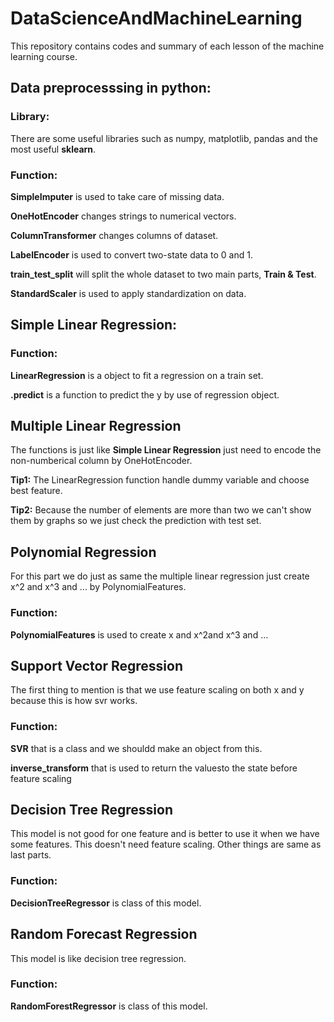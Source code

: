 # DataScienceAndMachineLearning
This repository contains codes and summary of each lesson of the machine learning course.

## Data preprocesssing in python:

### Library:
There are some useful libraries such as numpy, matplotlib, pandas and the most useful **sklearn**.

### Function:
__SimpleImputer__ is used to take care of missing data.

__OneHotEncoder__ changes strings to numerical vectors.

__ColumnTransformer__ changes columns of dataset.

__LabelEncoder__ is used to convert two-state data to 0 and 1.

__train_test_split__ will split the whole dataset to two main parts, **Train & Test**.

__StandardScaler__ is used to apply standardization on data.


## Simple Linear Regression:

### Function:
__LinearRegression__ is a object to fit a regression on a train set.

__.predict__ is a function to predict the y by use of regression object.

## Multiple Linear Regression
The functions is just like __Simple Linear Regression__ just need to encode the non-numberical column by OneHotEncoder.

__Tip1:__ The LinearRegression function handle dummy variable and choose best feature.

__Tip2:__ Because the number of elements are more than two we can't show them by graphs so we just check the prediction with test set.


## Polynomial Regression

For this part we do just as same the multiple linear regression just create x^2 and x^3 and ... by PolynomialFeatures.

### Function:
__PolynomialFeatures__ is used to create x and x^2and x^3 and ...


## Support Vector Regression
The first thing to mention is that we use feature scaling on both x and y because this is how svr works.

### Function:
__SVR__ that is a class and we shouldd make an object from this.

__inverse_transform__ that is used to return the values ​​to the state before feature scaling


## Decision Tree Regression
This model is not good for one feature and is better to use it when we have some features. This doesn't need feature scaling. Other things are same as last parts.

### Function:
__DecisionTreeRegressor__ is class of this model.


## Random Forecast Regression
This model is like decision tree regression.

### Function:
__RandomForestRegressor__ is class of this model.
